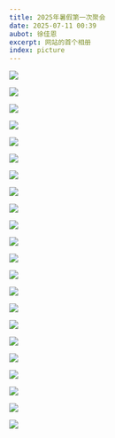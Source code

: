 ```yaml
---
title: 2025年暑假第一次聚会
date: 2025-07-11 00:39
aubot: 徐佳恩
excerpt: 网站的首个相册
index: picture
---
```


![](https://gulinga-github-io.pages.dev/image/picture/20250711/1.jpg)

![](https://gulinga-github-io.pages.dev/image/picture/20250711/2.jpg)

![](https://gulinga-github-io.pages.dev/image/picture/20250711/3.jpg)

![](https://gulinga-github-io.pages.dev/image/picture/20250711/4.jpg)

![](https://gulinga-github-io.pages.dev/image/picture/20250711/5.jpg)

![](https://gulinga-github-io.pages.dev/image/picture/20250711/6.jpg)

![](https://gulinga-github-io.pages.dev/image/picture/20250711/7.jpg)

![](https://gulinga-github-io.pages.dev/image/picture/20250711/8.jpg)

![](https://gulinga-github-io.pages.dev/image/picture/20250711/9.jpg)

![](https://gulinga-github-io.pages.dev/image/picture/20250711/10.jpg)

![](https://gulinga-github-io.pages.dev/image/picture/20250711/11.jpg)

![](https://gulinga-github-io.pages.dev/image/picture/20250711/12.jpg)

![](https://gulinga-github-io.pages.dev/image/picture/20250711/13.jpg)

![](https://gulinga-github-io.pages.dev/image/picture/20250711/14.jpg)

![](https://gulinga-github-io.pages.dev/image/picture/20250711/15.jpg)

![](https://gulinga-github-io.pages.dev/image/picture/20250711/16.jpg)

![](https://gulinga-github-io.pages.dev/image/picture/20250711/17.jpg)

![](https://gulinga-github-io.pages.dev/image/picture/20250711/18.jpg)

![](https://gulinga-github-io.pages.dev/image/picture/20250711/19.jpg)

![](https://gulinga-github-io.pages.dev/image/picture/20250711/20.jpg)

![](https://gulinga-github-io.pages.dev/image/picture/20250711/21.jpg)

![](https://gulinga-github-io.pages.dev/image/picture/20250711/22.jpg)

